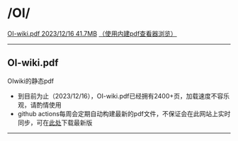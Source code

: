 # /OI/

[OI-wiki.pdf 2023/12/16 41.7MB][下载链接]
[（使用内建pdf查看器浏览）][pdfjs]

---

## OI-wiki.pdf

OIwiki的静态pdf

- 到目前为止（2023/12/16），OI-wiki.pdf已经拥有2400+页，加载速度不容乐观，请酌情使用
- github actions每周会定期自动构建最新的pdf文件，不保证会在此网站上实时同步，可在[此处](https://github.com/OI-wiki/OI-Wiki-export/releases/latest)下载最新版

---

[下载链接]: ../OI-wiki.pdf
[pdfjs]: ../../../../pdfjs_/web/viewer.html?file=../../files/OI/files_/OI-wiki.pdf
